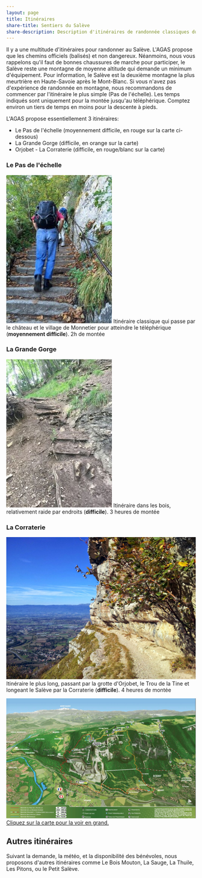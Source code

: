 ```yaml
---
layout: page
title: Itinéraires
share-title: Sentiers du Salève
share-description: Description d'itinéraires de randonnée classiques du Salève
---
```

Il y a une multitude d'itinéraires pour randonner au Salève. L'AGAS propose que les chemins officiels (balisés) et non dangereux. Néanmoins, nous vous rappelons qu'il faut de bonnes chaussures de marche pour participer, le Salève reste une montagne de moyenne altitude qui demande un minimum d'équipement. Pour information, le Salève est la deuxième montagne la plus meurtrière en Haute-Savoie après le Mont-Blanc. Si vous n'avez pas d'expérience de randonnée en montagne, nous recommandons de commencer par l'itinéraire le plus simple (Pas de l'échelle). Les temps indiqués sont uniquement pour la montée jusqu'au téléphérique. Comptez environ un tiers de temps en moins pour la descente à pieds.

L'AGAS propose essentiellement 3 itinéraires:

* Le Pas de l'échelle (moyennement difficile, en rouge sur la carte ci-dessous)
* La Grande Gorge (difficile, en orange sur la carte)
* Orjobet - La Corraterie (difficile, en rouge/blanc sur la carte)


### Le Pas de l'échelle
![Le Pas de l'échelle](/assets/img/Pas-de-l-echelle.jpg)
Itinéraire classique qui passe par le château et le village de Monnetier pour atteindre le téléphérique (**moyennement difficile**).
2h de montée

### La Grande Gorge
![Le Pas de l'échelle](/assets/img/Grande-Gorge.jpg)
Itinéraire dans les bois, relativement raide par endroits (**difficile**).
3 heures de montée

### La Corraterie
![Le Pas de l'échelle](/assets/img/Corraterie.jpg)
Itinéraire le plus long, passant par la grotte d'Orjobet, le Trou de la Tine et longeant le Salève par la Corraterie (**difficile**).
4 heures de montée

[![Sentiers du Salève](/assets/img/sentiers-du-Saleve.jpg "Sentiers du Salève")](/assets/img/sentiers-du-Saleve.jpg "Sentiers du Salève")
[Cliquez sur la carte pour la voir en grand.](/assets/img/sentiers-du-Saleve.jpg "Sentiers du Salève")

## Autres itinéraires

Suivant la demande, la météo, et la disponibilité des bénévoles, nous proposons d'autres itinéraires comme Le Bois Mouton, La Sauge, La Thuile, Les Pitons, ou le Petit Salève.
